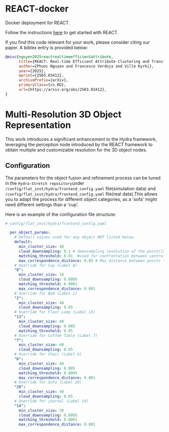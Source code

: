 # REACT-docker

Docker deployment for REACT.

Follow the instructions [here](https://github.com/aalto-intelligent-robotics/REACT?tab=readme-ov-file#-building-react) to get started with REACT.

If you find this code relevant for your work, please consider citing our paper. A bibtex entry is provided below:

```bibtex
@misc{nguyen2025reactrealtimeefficientattribute,
      title={REACT: Real-time Efficient Attribute Clustering and Transfer for Updatable 3D Scene Graph}, 
      author={Phuoc Nguyen and Francesco Verdoja and Ville Kyrki},
      year={2025},
      eprint={2503.03412},
      archivePrefix={arXiv},
      primaryClass={cs.RO},
      url={https://arxiv.org/abs/2503.03412}, 
}
```
# Multi-Resolution 3D Object Representation

This work introduces a significant enhancement to the Hydra framework, leveraging the perception node introduced by the REACT framework to obtain multiple and customizable resolution for the 3D object nodes.

## Configuration

The parameters for the object fusion and refinement process can be tuned in the `Hydra-Stretch repository`under `/config/flat_inst/hydra/frontend_config.yaml` file(simulation data) and `/config/flat_inst/hydra/frontend_config.yaml` file(real data).This allows you to adapt the process for different object categories, as a 'sofa' might need different settings than a 'cup'.

Here is an example of the configuration file structure:

```yaml
# config/flat_inst/hydra/frontend_config.yaml

  per_object_params:
    # Default values used for any object NOT listed below
    default:
      min_cluster_size: 40
      cloud_downsampling: 0.1 # downsampling resolution of the pointclouds for the objects
      matching_threshold: 0.01  #used for confrontation between centroid of cluster instance in the update graph function
      max_correspondence_distance: 0.05 # Max distance between points to be considered a correspondence in the iterative closest point algorithm that matches the point clouds over time (meters)
    # Override for Cup (Label 8)
    "8":
      min_cluster_size: 10
      cloud_downsampling: 0.0005
      matching_threshold: 0.0001
      max_correspondence_distance: 0.001
    # Override for Bed (Label 2)
    "2":
      min_cluster_size: 40
      cloud_downsampling: 0.05
    # Override for Floor Lamp (Label 13)
    "13":
      min_cluster_size: 40
      cloud_downsampling: 0.005
      matching_threshold: 0.05
    # Override for Coffee Table (Label 7)
    "7":
      min_cluster_size: 40
      cloud_downsampling: 0.05
    # Override for Chair (Label 6)
    "6":
      min_cluster_size: 40
      cloud_downsampling: 0.005
      matching_threshold: 0.0005
      max_correspondence_distance: 0.001
    # Override for Sofa (Label 20)
    "20":
      min_cluster_size: 40
      cloud_downsampling: 0.05
    # Override for journal (Label 14)
    "14":
      min_cluster_size: 20
      cloud_downsampling: 0.0005
      matching_threshold: 0.0001
      max_correspondence_distance: 0.001
